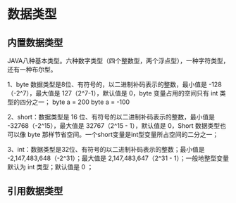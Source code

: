 # 数据类型

## 内置数据类型
JAVA八种基本类型。六种数字类型（四个整数型，两个浮点型），一种字符类型，还有一种布尔型。

1、byte 数据类型是8位、有符号的，以二进制补码表示的整数，最小值是 -128（-2^7），最大值是 127（2^7-1），默认值是 0，byte 变量占用的空间只有 int 类型的四分之一；
byte a = 200
byte a = -100

2、short：数据类型是 16 位、有符号的以二进制补码表示的整数，最小值是 -32768（-2^15），最大值是 32767（2^15 - 1），默认值是 0，Short 数据类型也可以像 byte 那样节省空间。一个short变量是int型变量所占空间的二分之一；

3、int：数据类型是32位、有符号的以二进制补码表示的整数；最小值是 -2,147,483,648（-2^31）；最大值是 2,147,483,647（2^31 - 1）；一般地整型变量默认为 int 类型；默认值是 0 ；


## 引用数据类型